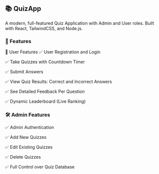 ## 📚 QuizApp
A modern, full-featured Quiz Application with Admin and User roles.
Built with React, TailwindCSS, and Node.js.

### 🚀 Features
👤 User Features
✅ User Registration and Login

✅ Take Quizzes with Countdown Timer

✅ Submit Answers

✅ View Quiz Results: Correct and Incorrect Answers

✅ See Detailed Feedback Per Question

✅ Dynamic Leaderboard (Live Ranking)

### 🛠️ Admin Features
✅ Admin Authentication

✅ Add New Quizzes

✅ Edit Existing Quizzes

✅ Delete Quizzes

✅ Full Control over Quiz Database
